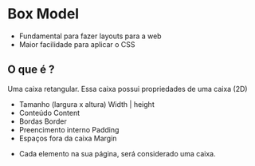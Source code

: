 # Box Model

- Fundamental para fazer layouts para a web
- Maior facilidade para aplicar o CSS

## O que é ?

Uma caixa retangular.
Essa caixa possui propriedades de uma caixa (2D)

- Tamanho (largura x altura)    Width | height
- Conteúdo                      Content
- Bordas                        Border
- Preencimento interno          Padding
- Espaços fora da caixa         Margin

* Cada elemento na sua página, será considerado uma caixa.
